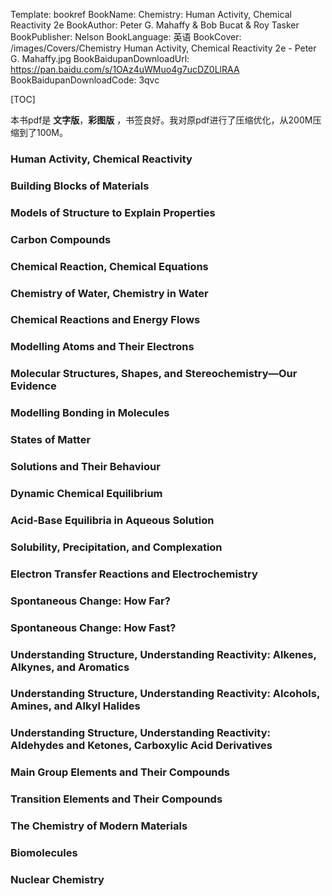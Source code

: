 Template: bookref
BookName: Chemistry: Human Activity, Chemical Reactivity 2e
BookAuthor: Peter G. Mahaffy & Bob Bucat & Roy Tasker
BookPublisher: Nelson
BookLanguage: 英语
BookCover: /images/Covers/Chemistry Human Activity, Chemical Reactivity 2e - Peter G. Mahaffy.jpg
BookBaidupanDownloadUrl: https://pan.baidu.com/s/1OAz4uWMuo4g7ucDZ0LlRAA 
BookBaidupanDownloadCode: 3qvc

[TOC]

本书pdf是 **文字版**，**彩图版** ，书签良好。我对原pdf进行了压缩优化，从200M压缩到了100M。


### Human Activity, Chemical Reactivity 

### Building Blocks of Materials 
### Models of Structure to Explain Properties 
### Carbon Compounds 
### Chemical Reaction, Chemical Equations 
### Chemistry of Water, Chemistry in Water 
### Chemical Reactions and Energy Flows 

### Modelling Atoms and Their Electrons 
### Molecular Structures, Shapes, and Stereochemistry—Our Evidence 
### Modelling Bonding in Molecules 
### States of Matter 
### Solutions and Their Behaviour 

### Dynamic Chemical Equilibrium 
### Acid-Base Equilibria in Aqueous Solution 
### Solubility, Precipitation, and Complexation 
### Electron Transfer Reactions and Electrochemistry 
### Spontaneous Change: How Far? 
### Spontaneous Change: How Fast? 

### Understanding Structure, Understanding Reactivity: Alkenes, Alkynes, and Aromatics 
### Understanding Structure, Understanding Reactivity: Alcohols, Amines, and Alkyl Halides
### Understanding Structure, Understanding Reactivity: Aldehydes and Ketones, Carboxylic Acid Derivatives 


### Main Group Elements and Their Compounds 
### Transition Elements and Their Compounds 

### The Chemistry of Modern Materials 
### Biomolecules 
### Nuclear Chemistry
